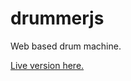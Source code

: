 # drummerjs

Web based drum machine.

[Live version here.](http://www.cs.odu.edu/~tholmes/drummerjs/)